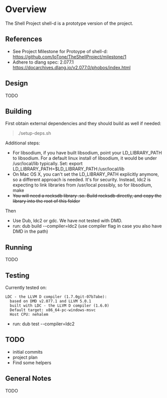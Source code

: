 # Overview

The Shell Project shell-d is a prototype version of the project.

## References

- See Project Milestone for Protoype of shell-d: https://github.com/IoTone/TheShellProject/milestone/1
- Adhere to dlang spec: 2.077.1 https://docarchives.dlang.io/v2.077.0/phobos/index.html

## Design

TODO

## Building

First obtain external dependencies  and they should build as well if needed:

> ./setup-deps.sh

Additional steps:
- For libsodium, if you have built libsodium, point your LD_LIBRARY_PATH to libsodium.  For a default linux install of libsodium, it would be under /usr/local/lib typically.  Set: export LD_LIBRARY_PATH=$LD_LIBRARY_PATH:/usr/local/lib
- On Mac OS X, you can't set the LD_LIBRARY_PATH explicitly anymore, so a different approach is needed.  It's for security.  Instead, ldc2 is expecting to link libraries from /usr/local possibly, so for libsodium, make
- ~~You will need a rocksdb library .so.  Build rocksdb directly, and copy the library into the root of this folder~~


Then
- Use Dub, ldc2 or gdc.  We have not tested with DMD.
- run: dub build --compiler=ldc2 (use compiler flag in case you also have DMD in the path)

## Running

TODO

## Testing

Currently tested on:

```
LDC - the LLVM D compiler (1.7.0git-07b7abe):
  based on DMD v2.077.1 and LLVM 5.0.1
  built with LDC - the LLVM D compiler (1.6.0)
  Default target: x86_64-pc-windows-msvc
  Host CPU: nehalem
```

- run: dub test --compiler=ldc2

## TODO

- initial commits
- project plan
- Find some helpers

## General Notes

TODO
